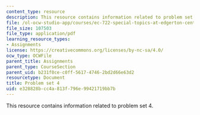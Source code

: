 ```yaml
---
content_type: resource
description: This resource contains information related to problem set 4.
file: /ol-ocw-studio-app/courses/ec-722-special-topics-at-edgerton-center-developing-world-prosthetics-spring-2010/e328828bcc4a813f796e99421719bb7b_MITEC_722S10_pset4.pdf
file_size: 107503
file_type: application/pdf
learning_resource_types:
- Assignments
license: https://creativecommons.org/licenses/by-nc-sa/4.0/
ocw_type: OCWFile
parent_title: Assignments
parent_type: CourseSection
parent_uid: b231f0ce-c0ff-5617-4746-2bd2d66e63d2
resourcetype: Document
title: Problem set 4
uid: e328828b-cc4a-813f-796e-99421719bb7b
---
```

This resource contains information related to problem set 4.
